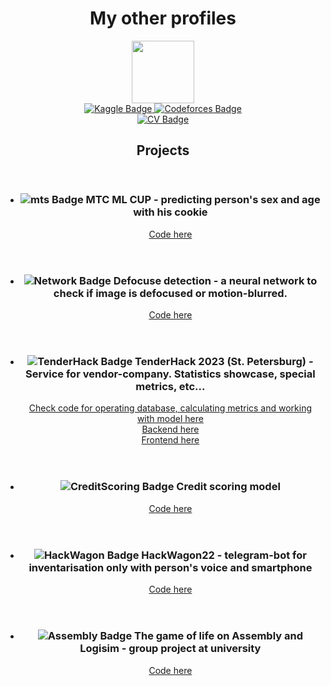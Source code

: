 <div id="header" align="center">
  <h1>My other profiles</h1>
</div>


<div id="header" align="center">
  <img src="https://media.giphy.com/media/v1.Y2lkPTc5MGI3NjExOTZiZDkwODk2YjA1ZDU1NWI0ZmY5ZmJhY2YyZTEzMDNmNjgxN2U5MyZjdD1n/u2pmTWUi0MXjyrMaVj/giphy.gif" width=100 />
</div>

<div id="badge" align="center">
  <a href="https://www.kaggle.com/maksimkotenkov">
    <img src="https://img.shields.io/badge/Kaggle-blue?style=for-the-badge&logo=kaggle&logoColor=white" alt="Kaggle Badge"/>
  </a>
  <a href="https://codeforces.com/profile/MurenMurenus">
    <img src="https://img.shields.io/badge/Code-forces-blue?style=for-the-badge&logo=Codeforces" alt="Codeforces Badge"/>
  </a>
</div>

<div id="badge" align="center">
  <a href="https://drive.google.com/file/d/1hSfdVqqHGVzBENI2AESyDQXTswwSVwnR/view?usp=sharing">
    <img src="https://img.shields.io/badge/CV-red?style=for-the-badge" alt="CV Badge"/>
  </a>
</div>

<article>
  <header>
    <h1>Projects</h1>
  </header>
  <ul>
    <li>
      <header>
        <h3>
          <img src="https://img.shields.io/badge/MTS-red?style=logo&logo=MTS&logoColor=white" alt="mts Badge"/>
          МТС ML CUP - predicting person's sex and age with his cookie
        </h3>
        <a href="https://github.com/MurenMurenus/CookieDeanonymization">Code here</a>
      </header>
    </li>
    <li>
      <header>
        <h3>
          <img src="https://img.shields.io/badge/Neural%20network-yellow?style=logo&logo=MTS&logoColor=white" alt="Network Badge"/>
          Defocuse detection - a neural network to check if image is defocused or motion-blurred.
        </h3>
        <a href="https://github.com/MurenMurenus/Defocuse-detection">Code here</a>
      </header>
    </li>
    <li>
      <header>
        <h3>
          <img src="https://img.shields.io/badge/TenderHack-blue?style=logo&logo=TenderHack&logoColor=white" alt="TenderHack Badge"/>
          TenderHack 2023 (St. Petersburg) - Service for vendor-company. Statistics showcase, special metrics, etc...
        </h3>
        <a href="https://github.com/MurenMurenus/TenderHackML-DS_API">Check code for operating database, calculating metrics and working with model here</a> <br>
        <a href="https://github.com/MurenMurenus/TenderHackBack">Backend here</a> <br>
        <a href="https://github.com/MurenMurenus/TenderHackFront">Frontend here</a> <br>
      </header>
    </li>
    <li>
      <header>
        <h3>
          <img src="https://img.shields.io/badge/CreditScoring-yellow?style=logo&logo=CreditScoring&logoColor=white" alt="CreditScoring Badge"/>
          Credit scoring model
        </h3>
        <a href="https://github.com/MurenMurenus/CreditScoring">Code here</a>
      </header>
    </li>
    <li>
      <header>
        <h3>
          <img src="https://img.shields.io/badge/HackWagon-red?style=logo&logo=HackWagon&logoColor=white" alt="HackWagon Badge"/>
          HackWagon22 - telegram-bot for inventarisation only with person's voice and smartphone
        </h3>
        <a href="https://github.com/MurenMurenus/HackWagon22">Code here</a>
      </header>
    </li>
    <li>
      <header>
        <h3>
          <img src="https://img.shields.io/badge/Assembly-gray?style=logo&logo=Assembly&logoColor=white" alt="Assembly Badge"/>
          The game of life on Assembly and Logisim - group project at university
        </h3>
        <a href="https://github.com/MurenMurenus/TheGameOfLife">Code here</a>
      </header>
    </li>
  </ul>
</article>
